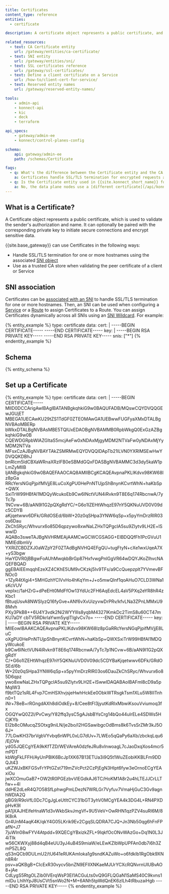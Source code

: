 ```yaml
---
title: Certificates
content_type: reference
entities:
  - certificate

description: A certificate object represents a public certificate, and can be optionally paired with the corresponding private key.

related_resources:
  - text: CA Certificate entity
    url: /gateway/entities/ca-certificate/
  - text: SNI entity
    url: /gateway/entities/sni/
  - text: SSL certificates reference
    url: /gateway/ssl-certificates/
  - text: Define a client certificate on a Service
    url: /how-to/client-cert-for-service/
  - text: Reserved entity names
    url: /gateway/reserved-entity-names/

tools:
    - admin-api
    - konnect-api
    - kic
    - deck
    - terraform

api_specs:
    - gateway/admin-ee
    - konnect/control-planes-config 

schema:
    api: gateway/admin-ee
    path: /schemas/Certificate

faqs:
  - q: What's the difference between the Certificate entity and the CA Certificate entity?
    a: Certificates handle SSL/TLS termination for encrypted requests and [CA Certificates](/gateway/entities/ca-certificate/) validate client or server certificates.
  - q: Is the Certificate entity used in {{site.konnect_short_name}} for data plane nodes as well?
    a: No, the data plane nodes use a [different certificate](/api/konnect/control-planes-config/).
---
```


## What is a Certificate?

A Certificate object represents a public certificate, which is used to validate the sender's authorization and name. It can optionally be paired with the corresponding private key to initiate secure connections and encrypt sensitive data. 

{{site.base_gateway}} can use Certificates in the following ways:
* Handle SSL/TLS termination for one or more hostnames using the associated [SNI object](/gateway/entities/sni/)
* Use as a trusted CA store when validating the peer certificate of a client or Service 

## SNI association

Certificates can be [associated with an SNI](/how-to/associate-certificate-with-sni/) to handle SSL/TLS termination for one or more hostnames. Then, an SNI can be used when configuring a [Service](/gateway/entities/service/) or a [Route](/gateway/entities/route/) to assign Certificates to a Route.
You can assign Certificates dynamically across all SNIs using an [SNI Wildcard](/gateway/entities/sni/#sni-routing). For example: 

{% entity_example %}
type: certificate
data:
  cert: |
      -----BEGIN CERTIFICATE-----
      -----END CERTIFICATE-----
  key: |
      -----BEGIN RSA PRIVATE KEY-----
      -----END RSA PRIVATE KEY-----
  snis: ["*"]
{% endentity_example %}

## Schema

{% entity_schema %}

## Set up a Certificate

{% entity_example %}
type: certificate
data:
  cert: |
      -----BEGIN CERTIFICATE-----
      MIID0DCCArigAwIBAgIBATANBgkqhkiG9w0BAQUFADB/MQswCQYDVQQGEwJGUjET
      MBEGA1UECAwKU29tZS1TdGF0ZTEOMAwGA1UEBwwFUGFyaXMxDTALBgNVBAoMBERp
      bWkxDTALBgNVBAsMBE5TQlUxEDAOBgNVBAMMB0RpbWkgQ0ExGzAZBgkqhkiG9w0B
      CQEWDGRpbWlAZGltaS5mcjAeFw0xNDAxMjgyMDM2NTVaFw0yNDAxMjYyMDM2NTVa
      MFsxCzAJBgNVBAYTAkZSMRMwEQYDVQQIDApTb21lLVN0YXRlMSEwHwYDVQQKDBhJ
      bnRlcm5ldCBXaWRnaXRzIFB0eSBMdGQxFDASBgNVBAMMC3d3dy5kaW1pLmZyMIIB
      IjANBgkqhkiG9w0BAQEFAAOCAQ8AMIIBCgKCAQEAvpnaPKLIKdvx98KW68lz8pGa
      RRcYersNGqPjpifMVjjE8LuCoXgPU0HePnNTUjpShBnynKCvrtWhN+haKbSp+QWX
      SxiTrW99HBfAl1MDQyWcukoEb9Cw6INctVUN4iRvkn9T8E6q174RbcnwA/7yTc7p
      1NCvw+6B/aAN9l1G2pQXgRdYC/+G6o1IZEHtWhqzE97nY5QKNuUVD0V09dc5CDYB
      aKjqetwwv6DFk/GRdOSEd/6bW+20z0qSHpa3YNW6qSp+x5pyYmDrzRIR03os6Dau
      ZkChSRyc/Whvurx6o85D6qpzywo8xwNaLZHxTQPgcIA5su9ZIytv9LH2E+lSwwID
      AQABo3sweTAJBgNVHRMEAjAAMCwGCWCGSAGG+EIBDQQfFh1PcGVuU1NMIEdlbmVy
      YXRlZCBDZXJ0aWZpY2F0ZTAdBgNVHQ4EFgQU+tugFtyN+cXe1wxUqeA7X+yS3bgw
      HwYDVR0jBBgwFoAUhMwqkbBrGp87HxfvwgPnlGgVR64wDQYJKoZIhvcNAQEFBQAD
      ggEBAIEEmqqhEzeXZ4CKhE5UM9vCKzkj5Iv9TFs/a9CcQuepzplt7YVmevBFNOc0
      +1ZyR4tXgi4+5MHGzhYCIVvHo4hKqYm+J+o5mwQInf1qoAHuO7CLD3WNa1sKcVUV
      vepIxc/1aHZrG+dPeEHt0MdFfOw13YdUc2FH6AqEdcEL4aV5PXq2eYR8hR4zKbc1
      fBtuqUsvA8NWSIyzQ16fyGve+ANf6vXvUizyvwDrPRv/kfvLNa3ZPnLMMxU98Mvh
      PXy3PkB8++6U4Y3vdk2Ni2WYYlIls8yqbM4327IKmkDc2TimS8u60CT47mKU7aDY
      cbTV5RDkrlaYwm5yqlTIglvCv7o=
      -----END CERTIFICATE-----
  key: |
      -----BEGIN RSA PRIVATE KEY-----
      MIIEowIBAAKCAQEAvpnaPKLIKdvx98KW68lz8pGaRRcYersNGqPjpifMVjjE8LuC
      oXgPU0HePnNTUjpShBnynKCvrtWhN+haKbSp+QWXSxiTrW99HBfAl1MDQyWcukoE
      b9Cw6INctVUN4iRvkn9T8E6q174RbcnwA/7yTc7p1NCvw+6B/aAN9l1G2pQXgRdY
      C/+G6o1IZEHtWhqzE97nY5QKNuUVD0V09dc5CDYBaKjqetwwv6DFk/GRdOSEd/6b
      W+20z0qSHpa3YNW6qSp+x5pyYmDrzRIR03os6DauZkChSRyc/Whvurx6o85D6qpz
      ywo8xwNaLZHxTQPgcIA5su9ZIytv9LH2E+lSwwIDAQABAoIBAFml8cD9a5pMqlW3
      f9btTQz1sRL4Fvp7CmHSXhvjsjeHwhHckEe0ObkWTRsgkTsm1XLu5W8IITnhn0+1
      iNr+78eB+rRGngdAXh8diOdkEy+8/Cee8tFI3jyutKdRlxMbwiKsouVviumoq3fx
      OGQYwQ0Z2l/PvCwy/Y82ffq3ysC5gAJsbBYsCrg14bQo44ulrELe4SDWs5HCjKYb
      EI2b8cOMucqZSOtxg9niLN/je2bo/I2HGSawibgcOdBms8k6TvsSrZMr3kJ5O6J+
      77LGwKH37brVgbVYvbq6nWPL0xLG7dUv+7LWEo5qQaPy6aXb/zbckqLqu6/EjOVe
      ydG5JQECgYEA9kKfTZD/WEVAreA0dzfeJRu8vlnwoagL7cJaoDxqXos4mcr5mPDT
      kbWgFkLFFH/AyUnPBlK6BcJp1XK67B13ETUa3i9Q5t1WuZEobiKKBLFm9DDQJt43
      uKZWJxBKFGSvFrYPtGZst719mZVcPct2CzPjEgN3Hlpt6fyw3eOrnoECgYEAxiOu
      jwXCOmuGaB7+OW2tR0PGEzbvVlEGdkAJ6TC/HoKM1A8r2u4hLTEJJCrLLTfw++4I
      ddHE2dLeR4Q7O58SfLphwgPmLDezN7WRLGr7Vyfuv7VmaHjGuC3Gv9agnhWDlA2Q
      gBG9/R9oVfL0Dc7CgJgLeUtItCYC31bGT3yhV0MCgYEA4k3DG4L+RN4PXDpHvK9I
      pA1jXAJHEifeHnaW1d3vWkbSkvJmgVf+9U5VeV+OwRHN1qzPZV4suRI6M/8lK8rA
      Gr4UnM4aqK4K/qkY4G05LKrik9Ev2CgqSLQDRA7CJQ+Jn3Nb50qg6hFnFPafN+J7		
      7juWln08wFYV4Atpdd+9XQECgYBxizkZFL+9IqkfOcONvWAzGo+Dq1N0L3J4iTIk
      w56CKWXyj88d4qB4eUU3yJ4uB4S9miaW/eLEwKZIbWpUPFAn0db7i6h3ZmP5ZL8Q
      qS3nQCb9DULmU2/tU641eRUKAmIoka1g9sndKAZuWo+o6fdkIb1RgObk9XNn8R4r
      psv+aQKBgB+CIcExR30vycv5bnZN9EFlIXNKaeMJUrYCXcRQNvrnUIUBvAO8+jAe
      CdLygS5RtgOLZib0IVErqWsP3EI1ACGuLts0vQ9GFLQGaN1SaMS40C9kvns1mlDu
      LhIhYpJ8UsCVt5snWo2N+M+6ANh5tpWdQnEK6zILh4tRbuzaiHgb
      -----END RSA PRIVATE KEY-----
{% endentity_example %}

